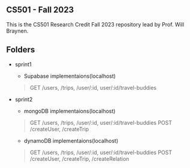 ## CS501 - Fall 2023

This is the CS501 Research Credit Fall 2023 repository lead by Prof. Will Braynen. 

## Folders

- sprint1 
	- Supabase implementaions(localhost) 
	> GET /users, /trips, /user/:id, user/:id/travel-buddies
- sprint2 
	- mongoDB implementaions(localhost)
	> GET /users, /trips, /user/:id, user/:id/travel-buddies
	> POST /createUser, /createTrip
	
	- dynamoDB implementaions(localhost)
	> GET /users, /trips, /user/:id, user/:id/travel-buddies
	> POST /createUser, /createTrip, /createRelation